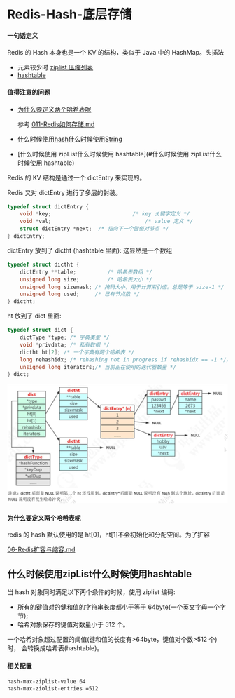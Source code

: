 # Redis-Hash-底层存储

#### 一句话定义

Redis 的 Hash 本身也是一个 KV 的结构，类似于 Java 中的 HashMap。头插法

- 元素较少时  [ziplist 压缩列表](../16-Redis底层数据结构/01-压缩列表.md) 
-  [hashtable](../010-数据类型-String/011-Redis如何存储.md) 

#### 值得注意的问题

- [为什么要定义两个哈希表呢](#为什么要定义两个哈希表呢)

  参考 [011-Redis如何存储.md](../010-数据类型-String/011-Redis如何存储.md) 

-  [什么时候使用hash什么时候使用String](../010-数据类型-String/011-Redis如何存储.md#什么时候使用hash什么时候使用String) 

- [什么时候使用 zipList什么时候使用 hashtable](#什么时候使用 zipList什么时候使用 hashtable) 

Redis 的 KV 结构是通过一个 dictEntry 来实现的。

Redis 又对 dictEntry 进行了多层的封装。

```c
typedef struct dictEntry {
    void *key;   						/* key 关键字定义 */
    void *val;  					 		/* value 定义 */
    struct dictEntry *next;  /* 指向下一个键值对节点 */
} dictEntry;
```

dictEntry 放到了 dictht (hashtable 里面): 这显然是一个数组

```c
typedef struct dictht {
    dictEntry **table;			/* 哈希表数组 */
    unsigned long size;			/* 哈希表大小 */
    unsigned long sizemask; /* 掩码大小，用于计算索引值。总是等于 size-1 */
    unsigned long used;    	/* 已有节点数 */
} dictht;
```

ht 放到了 dict 里面:

```c
typedef struct dict {
    dictType *type; /* 字典类型 */
    void *privdata; /* 私有数据 */
    dictht ht[2]; /* 一个字典有两个哈希表 */
    long rehashidx; /* rehashing not in progress if rehashidx == -1 *//* rehash 索引 */
    unsigned long iterators;/* 当前正在使用的迭代器数量 */
} dict;
```

![image-20200406200343297](../../../assets/image-20200406200343297.png)

#### 为什么要定义两个哈希表呢

redis 的 hash 默认使用的是 ht[0]，ht[1]不会初始化和分配空间。为了扩容

 [06-Redis扩容与缩容.md](../06-模式以及常见问题/06-Redis扩容与缩容.md) 

## 什么时候使用zipList什么时候使用hashtable 

当 hash 对象同时满足以下两个条件的时候，使用 ziplist 编码: 

- 所有的键值对的健和值的字符串长度都小于等于 64byte(一个英文字母一个字节);
- 哈希对象保存的键值对数量小于 512 个。

一个哈希对象超过配置的阈值(键和值的长度有>64byte，键值对个数>512 个)时， 会转换成哈希表(hashtable)。

#### 相关配置

```
hash-max-ziplist-value 64
hash-max-ziolist-entries =512
```

